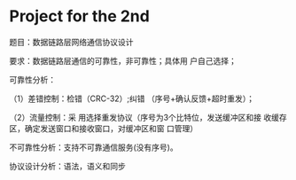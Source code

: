 # Project for the 2nd

题目：数据链路层网络通信协议设计 

 要求：数据链路层通信的可靠性，非可靠性；具体用 户自己选择； 

 可靠性分析：

 （1）差错控制：检错（CRC-32）;纠错 （序号+确认反馈+超时重发）；

 （2）流量控制：采 用选择重发协议（序号为3个比特位，发送缓冲区和接 收缓存区，确定发送窗口和接收窗口，对缓冲区和窗 口管理）

 不可靠性分析：支持不可靠通信服务(没有序号)。 
 
 协议设计分析：语法，语义和同步